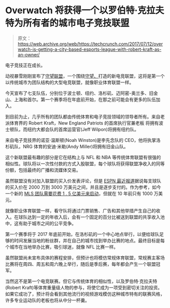 # Overwatch 将获得一个以罗伯特·克拉夫特为所有者的城市电子竞技联盟 

> 原文：<https://web.archive.org/web/https://techcrunch.com/2017/07/12/overwatch-is-getting-a-city-based-esports-league-with-robert-kraft-as-an-owner/>

电子竞技正在成长。

动视暴雪刚刚宣布了[守望联盟](https://web.archive.org/web/20221025223642/https://overwatchleague.com/)，一个围绕[守望、](https://web.archive.org/web/20221025223642/https://playoverwatch.com/en-us/)打造的新电竞联盟，这将是第一个以传统城市为团队结构的大型电竞联盟，就像职业体育联盟一样。

今天宣布了七支队伍，分别位于波士顿、纽约、洛杉矶、迈阿密-奥兰多、旧金山、上海和首尔。第一个赛季将在年底前开始，在那之前可能会有更多的队伍加入。

到目前为止，几乎所有的团队都由传统体育和电子竞技领域的领导者所有。来自老派体育界的 Robert Kraft，New England Patriots 的首席执行官兼老板 将拥有波士顿队，而纽约大都会队的首席运营官(Jeff Wilpon)将拥有纽约队。

来自电子竞技界的诺亚·温斯顿(Noah Winston)是李先念队的 CEO，他将执掌洛杉矶队，NRG 体育的安迪·米勒(Andy Miller)将拥有旧金山队。

这个新联盟最有趣的部分是它在结构上与 NFL 和 NBA 等传统体育联盟有很强的相似性。球队将以一次性付款的方式入股联盟，每个球队将获得联盟净收入的同等份额，包括最终的广播和流媒体交易。

虽然联盟没有对加入联盟的买入价发表评论，但是 [ESPN 最近报道](https://web.archive.org/web/20221025223642/http://cdn.espn.go.com/esports/story/_/id/19872943/new-england-patriots-robert-kraft-new-york-mets-fred-wilpon-six-owners-buy-new-esports-venture-overwatch-league)据说每支球队的买入价在 2000 万到 3000 万美元之间，并且是逐步支付的。作为参考，如今一个新的 [MLS 团队需要花费 1 . 5 亿美元来启动](https://web.archive.org/web/20221025223642/https://www.bloomberg.com/news/articles/2016-12-15/buying-a-new-major-league-soccer-team-will-cost-150-million)，但就在 10 年前只有 1000 万美元。

就像职业体育联盟一样，看守队将通过门票销售、广告和其他举措产生自己的收入。在球队达到一定的年收入后，会有一个固定的百分比被送到联盟的共享收入池中，这有助于城市之间的公平竞争。

第一个赛季将于 2017 年底前开始，在洛杉矶的一个中心地点举行，以便给球队足够的时间发展当地的粉丝群，并在自己的城市找到举办比赛的地点。最终目标是每个城市在当地举办比赛，吸引球迷，就像 NFL 比赛一样。

虽然联盟尚未宣布具体的赛程安排，但预计也将模仿常规体育联盟，常规赛主客场比赛将在周四、周五和周六晚上举行，随后是季后赛，每年都会产生一个联盟冠军。

当然这不是第一个电竞联赛。但它与传统体育的相似性，以及罗伯特·克拉夫特(Robert Kraft)等体育重量级人物的参与，将使它成为一项受到密切关注的投资。如果它成功了，预计将会看到其他流行的视频游戏模仿这种城市特有的联赛风格，许多专业运动队的老板也将从中分一杯羹。